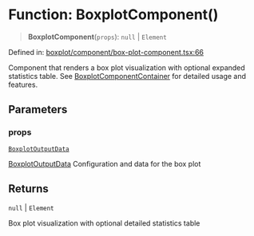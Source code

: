 # Function: BoxplotComponent()

> **BoxplotComponent**(`props`): `null` \| `Element`

Defined in: [boxplot/component/box-plot-component.tsx:66](https://github.com/GeoDaCenter/openassistant/blob/2cb8f20a901f3385efeb40778248119c5e49db78/packages/echarts/src/boxplot/component/box-plot-component.tsx#L66)

Component that renders a box plot visualization with optional expanded statistics table.
See [BoxplotComponentContainer](BoxplotComponentContainer.md) for detailed usage and features.

## Parameters

### props

[`BoxplotOutputData`](../type-aliases/BoxplotOutputData.md)

[BoxplotOutputData](../type-aliases/BoxplotOutputData.md) Configuration and data for the box plot

## Returns

`null` \| `Element`

Box plot visualization with optional detailed statistics table
